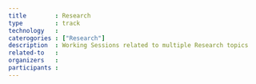 ```yaml
---
title        : Research
type         : track
technology   :
caterogories : ["Research"]
description  : Working Sessions related to multiple Research topics
related-to   : 
organizers   :
participants :
---
```


